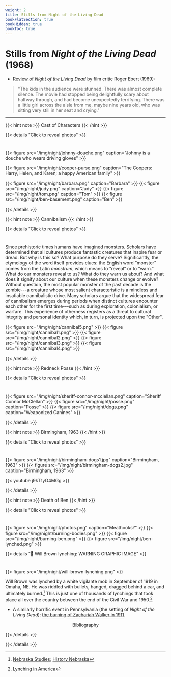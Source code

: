 ```yaml
---
weight: 2
title: Stills from Night of the Living Dead
bookFlatSection: true
bookHidden: true
bookToc: true
---
```


# Stills from *Night of the Living Dead* (1968)

- [Review of *Night of the Living Dead*](https://www.rogerebert.com/reviews/the-night-of-the-living-dead-1968) by film critic Roger Ebert (1969):

> "The kids in the audience were stunned. There was almost complete silence. The movie had stopped being delightfully scary about halfway through, and had become unexpectedly terrifying. There was a little girl across the aisle from me, maybe nine years old, who was sitting very still in her seat and crying."

---

{{< hint note >}}
[<i class="fas fa-camera-retro"></i>]() Cast of Characters
{{< /hint >}}

{{< details "Click to reveal photos"  >}}
#
{{< figure src="/img/night/johnny-douche.png" caption="Johnny is a douche who wears driving gloves" >}}

{{< figure src="/img/night/cooper-purse.png" caption="The Coopers: Harry, Helen, and Karen; a happy American family" >}}

{{< figure src="/img/night/barbara.png" caption="Barbara" >}}
{{< figure src="/img/night/judy.png" caption="Judy" >}}
{{< figure src="/img/night/tom.png" caption="Tom" >}}
{{< figure src="/img/night/ben-basement.png" caption="Ben" >}}


{{< /details >}}

{{< hint note >}}
[<i class="fas fa-camera-retro"></i>]() Cannibalism
{{< /hint >}}

{{< details "Click to reveal photos"  >}}

#

Since prehistoric times humans have imagined monsters. Scholars have determined that all cultures produce fantastic creatures that inspire fear or dread. But why is this so? What purpose
do they serve? Significantly, the etymology of the word itself provides clues: the English word
“monster” comes from the Latin *monstrum*, which means to “reveal” or to “warn.” What do our
monsters reveal to us? What do they warn us about? And what does it signify about our culture when these monsters change or evolve? Without question, the most popular monster of the past decade is the zombie---a creature whose most salient characteristic is a mindless and insatiable cannibalistic drive. Many scholars argue that the widespread fear of cannibalism emerges
during periods when distinct cultures encounter each other for the first time---such as during exploration, colonialism, or warfare. This experience of otherness registers as a threat to cultural integrity and personal identity which, in turn, is projected upon the "Other". 

{{< figure src="/img/night/cannibal5.png" >}}
{{< figure src="/img/night/cannibal1.png" >}}
{{< figure src="/img/night/cannibal2.png" >}}
{{< figure src="/img/night/cannibal3.png" >}}
{{< figure src="/img/night/cannibal4.png" >}}


{{< /details >}}

{{< hint note >}}
[<i class="fas fa-camera-retro"></i>]() Redneck Posse
{{< /hint >}}

{{< details "Click to reveal photos"  >}}
#
{{< figure src="/img/night/sheriff-connor-mcclellan.png" caption="Sheriff Connor McClellan" >}}
{{< figure src="/img/night/posse.png" caption="Posse" >}}
{{< figure src="/img/night/dogs.png" caption="Weaponized Canines" >}}

{{< /details >}}

{{< hint note >}}
[<i class="fas fa-camera-retro"></i>]() Birmingham, 1963
{{< /hint >}}

{{< details "Click to reveal photos"  >}}

#
{{< figure src="/img/night/birmingham-dogs1.jpg" caption="Birmingham, 1963" >}}
{{< figure src="/img/night/birmingham-dogs2.jpg" caption="Birmingham, 1963" >}}

{{< youtube j9kT1yO4MGg >}}

{{< /details >}}

{{< hint note >}}
[<i class="fas fa-camera-retro"></i>]() Death of Ben
{{< /hint >}}

{{< details "Click to reveal photos"  >}}
#

{{< figure src="/img/night/photos.png" caption="Meathooks?" >}}
{{< figure src="/img/night/burning-bodies.png"  >}}
{{< figure src="/img/night/burning-ben.png"  >}}
{{< figure src="/img/night/ben-lynched.png"  >}}


{{< details "🔴️ Will Brown lynching: WARNING GRAPHIC IMAGE"  >}}

#
{{< figure src="/img/night/will-brown-lynching.png" >}}

Will Brown was lynched by a white vigilante mob in September of 1919 in Omaha, NE. He was riddled with bullets, hanged, dragged behind a car, and ultimately burned.[^1] This is just one of thousands of lynchings that took place all over the country between the end of the Civil War and 1950.[^2]    


[^1]: [Nebraska Studies](http://www.nebraskastudies.org/en/1900-1924/racial-tensions/a-horrible-lynching); [History Nebraska](https://history.nebraska.gov/sites/history.nebraska.gov/files/doc/publications/NH2010Lynching.pdf)
[^2]: [Lynching in America](https://lynchinginamerica.eji.org/explore)

- A similarly horrific event in Pennsylvania (the setting of *Night of the Living Dead*): [the burning of Zachariah Walker in 1911](https://www.jstor.org/stable/20091665). 

<p style="text-align: center;"> Bibliography </p>

{{< /details >}}

{{< /details >}}




